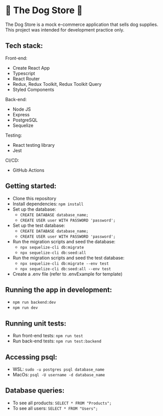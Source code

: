 # 🐶 The Dog Store 🐶

The Dog Store is a mock e-commerce application that sells dog supplies. This project was intended for development practice only. 

## Tech stack:

Front-end:
- Create React App
- Typescript
- React Router
- Redux, Redux Toolkit, Redux Toolkit Query
- Styled Components

Back-end:
- Node JS
- Express
- PostgreSQL
- Sequelize

Testing:
- React testing library
- Jest

CI/CD:
- GitHub Actions

## Getting started:
- Clone this repository
- Install dependencies: `npm install`
- Set up the database:
  - `CREATE DATABASE database_name;`
  - `CREATE USER user WITH PASSWORD 'password';`
- Set up the test database:
  - `CREATE DATABASE database_name;`
  - `CREATE USER user WITH PASSWORD 'password';`
- Run the migration scripts and seed the database:
  - `npx sequelize-cli db:migrate`
  - `npx sequelize-cli db:seed:all`
- Run the migration scripts and seed the test database:
  - `npx sequelize-cli db:migrate --env test`
  - `npx sequelize-cli db:seed:all --env test`
- Create a .env file (refer to .envExample for template)

## Running the app in development:
- `npm run backend:dev`
- `npm run dev`

## Running unit tests:
- Run front-end tests: `npm run test`
- Run back-end tests: `npm run test:backend`

## Accessing psql:
- WSL: `sudo -u postgres psql database_name`
- MacOs: `psql -U username -d database_name`

## Database queries:
- To see all products: `SELECT * FROM "Products";`
- To see all users: `SELECT * FROM "Users";`